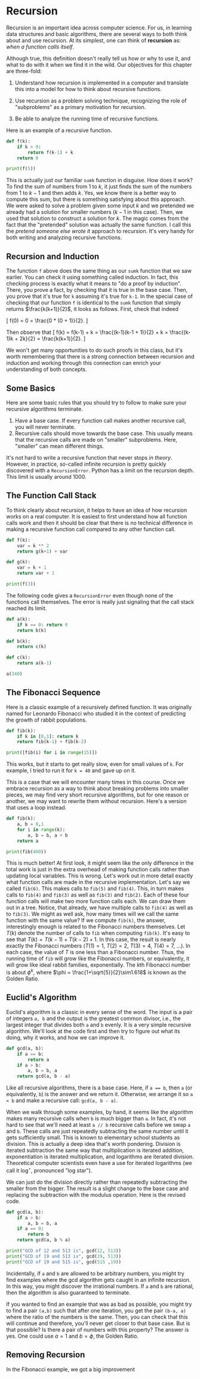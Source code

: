 <p style="page-break-after:always;"></p>

# Recursion

Recursion is an important idea across computer science.
For us, in learning data structures and basic algorithms, there are several ways to both think about and use recursion.
At its simplest, one can think of **recursion** as: *when a function calls itself*.

Although true, this definition doesn't really tell us how or why to use it, and what to do with it when we find it in the wild.
Our objectives for this chapter are three-fold:

  1. Understand how recursion is implemented in a computer and translate this into a model for how to think about recursive functions.

  2. Use recursion as a problem solving technique, recognizing the role of "subproblems" as a primary motivation for recursion.

  3. Be able to analyze the running time of recursive functions.

Here is an example of a recursive function.

```python {cmd=true id:"j32gqq5q"}
def f(k):
    if k > 0:
        return f(k-1) + k
    return 0

print(f(5))
```

This is actually just our familiar `sumk` function in disguise.
How does it work?
To find the sum of numbers from $1$ to $k$, it just finds the sum of the numbers from $1$ to $k-1$ and then adds $k$.
Yes, we know there is a better way to compute this sum, but there is something satisfying about this approach.
We were asked to solve a problem given some input $k$ and we pretended we already had a solution for smaller numbers ($k-1$ in this case).
Then, we used that solution to construct a solution for $k$.
The magic comes from the fact that the "pretended" solution was actually the same function.
I call this the *pretend someone else wrote it* approach to recursion.
It's very handy for both writing and analyzing recursive functions.



## Recursion and Induction

The function `f` above does the same thing as our `sumk` function that we saw earlier.
You can check it using something called induction.
In fact, this checking process is exactly what it means to "do a proof by induction".
There, you prove a fact, by checking that it is true in the base case.
Then, you prove that it's true for `k` assuming it's true for `k-1`.
In the special case of checking that our function `f` is identical to the `sumk` function that simply returns $\frac{k(k+1)}{2}$, it looks as follows.
First, check that indeed

\[
  f(0) = 0 = \frac{0 * (0 + 1)}{2}.
\]

Then observe that
\[
    f(k) = f(k-1) + k = \frac{(k-1)(k-1 + 1)}{2} + k = \frac{(k-1)k + 2k}{2} = \frac{k(k+1)}{2}.
\]

We won't get many opportunities to do such proofs in this class, but it's worth remembering that there is a strong connection between recursion and induction and working through this connection can enrich your understanding of both concepts.

## Some Basics

Here are some basic rules that you should try to follow to make sure your recursive algorithms terminate.

  1. Have a base case.  If every function call makes another recursive call, you will never terminate.
  2. Recursive calls should move towards the base case.  This usually means that the recursive calls are made on "smaller" subproblems.  Here, "smaller" can mean different things.

It's not hard to write a recursive function that never stops *in theory*.
However, in practice, so-called infinite recursion is pretty quickly discovered with a `RecursionError`.
Python has a limit on the recursion depth.
This limit is usually around 1000.

## The Function Call Stack

To think clearly about recursion, it helps to have an idea of how recursion works on a real computer.
It is easiest to first understand how all function calls work and then it should be clear that there is no technical difference in making a recursive function call compared to any other function call.

```python {cmd=true id:"j32h294n"}
def f(k):
    var = k ** 2
    return g(k+1) + var

def g(k):
    var = k + 1
    return var + 1

print(f(3))
```

The following code gives a `RecursionError` even though none of the functions call themselves.
The error is really just signaling that the call stack reached its limit.

```python
def a(k):
    if k == 0: return 0
    return b(k)

def b(k):
    return c(k)

def c(k):
    return a(k-1)

a(340)
```

## The Fibonacci Sequence

Here is a classic example of a recursively defined function.
It was originally named for Leonardo Fibonacci who studied it in the context of predicting the growth of rabbit populations.

```python {cmd=true id:"j32h6rso"}
def fib(k):
    if k in [0,1]: return k
    return fib(k-1) + fib(k-2)

print([fib(i) for i in range(15)])
```

This works, but it starts to get really slow, even for small values of `k`.
For example, I tried to run it for `k = 40` and gave up on it.

This is a case that we will encounter many times in this course.
Once we embrace recursion as a way to think about breaking problems into smaller pieces, we may find very short recursive algorithms, but for one reason or another, we may want to rewrite them without recursion.
Here's a version that uses a loop instead.

```python {cmd=true id:"j32hgrm1"}
def fib(k):
    a, b = 0,1
    for i in range(k):
        a, b = b, a + b
    return a

print(fib(400))
```

This is much better!
At first look, it might seem like the only difference in the total work is just in the extra overhead of making function calls rather than updating local variables.
This is wrong.
Let's work out in more detail exactly what function calls are made in the recursive implementation.
Let's say we called `fib(6)`.
This makes calls to `fib(5)` and `fib(4)`.
This, in turn makes calls to `fib(4)` and `fib(3)` as well as `fib(3)` and `fib(2)`.
Each of these four function calls will make two more function calls each.
We can draw them out in a tree.
Notice, that already, we have multiple calls to `fib(4)` as well as to `fib(3)`.
We might as well ask, how many times will we call the same function with the same value?
If we compute `fib(k)`, the answer, interestingly enough is related to the Fibonacci numbers themselves.
Let $T(k)$ denote the number of calls to `fib` when computing `fib(k)`.
It's easy to see that $T(k) = T(k-1) + T(k-2) + 1$.
In this case, the result is nearly exactly the Fibonacci numbers ($T(1) = 1$, $T(2) = 2$, $T(3) = 4$, $T(4) = 7$, ...).  In each case, the value of $T$ is one less than a Fibonacci number.  Thus, the running time of `fib` will grow like the Fibonacci numbers, or equivalently, it will grow like ideal rabbit families, exponentially.  The $k$th Fibonacci number is about $\phi^k$, where $\phi = \frac{1+\sqrt{5}}{2}\sim1.618$ is known as the Golden Ratio.

## Euclid's Algorithm

Euclid's algorithm is a classic in every sense of the word.
The input is a pair of integers `a, b` and the output is the greatest common divisor, i.e., the largest integer that divides both `a` and `b` evenly.
It is a very simple recursive algorithm.
We'll look at the code first and then try to figure out what its doing, why it works, and how we can improve it.

```python
def gcd(a, b):
    if a == b:
        return a
    if a > b:
        a, b = b, a
    return gcd(a, b - a)
```

Like all recursive algorithms, there is a base case.
Here, if `a == b`, then `a` (or equivalently, `b`) is the answer and we return it.
Otherwise, we arrange it so `a < b` and make a recursive call: `gcd(a, b - a)`.

When we walk through some examples, by hand, it seems like the algorithm makes many recursive calls when `b` is much bigger than `a`.
In fact, it's not hard to see that we'll need at least `a // b` recursive calls before we swap `a` and `b`.
These calls are just repeatedly subtracting the same number until it gets sufficiently small.
This is known to elementary school students as division.
This is actually a deep idea that's worth pondering.  Division is iterated subtraction the same way that multiplication is iterated addition, exponentiation is iterated multiplication, and logarithms are iterated division.
Theoretical computer scientists even have a use for iterated logarithms (we call it $\log^\star$, pronounced "log star").

We can just do the division directly rather than repeatedly subtracting the smaller from the bigger.
The result is a slight change to the base case and replacing the subtraction with the modulus operation.
Here is the revised code.

```python {cmd=true id:"j32hniri"}
def gcd(a, b):
    if a > b:
        a, b = b, a
    if a == 0:
        return b
    return gcd(a, b % a)

print("GCD of 12 and 513 is", gcd(12, 513))
print("GCD of 19 and 513 is", gcd(19, 513))
print("GCD of 19 and 515 is", gcd(515 ,19))
```

Incidentally, if `a` and `b` are allowed to be arbitrary numbers, you might try find examples where the gcd algorithm gets caught in an infinite recursion.  In this way, you might discover the irrational numbers.  If `a` and `b` are rational, then the algorithm is also guaranteed to terminate.

If you wanted to find an example that was as bad as possible, you might try to find a pair `(a,b)` such that after one iteration, you get the pair `(b-a, a)` where the ratio of the numbers is the same.  Then, you can check that this will continue and therefore, you'll never get closer to that base case.  But is that possible?  Is there a pair of numbers with this property?  The answer is yes.  One could use $a = 1$ and $b = \phi$, the Golden Ratio.

## Removing Recursion

In the Fibonacci example, we got a big improvement
